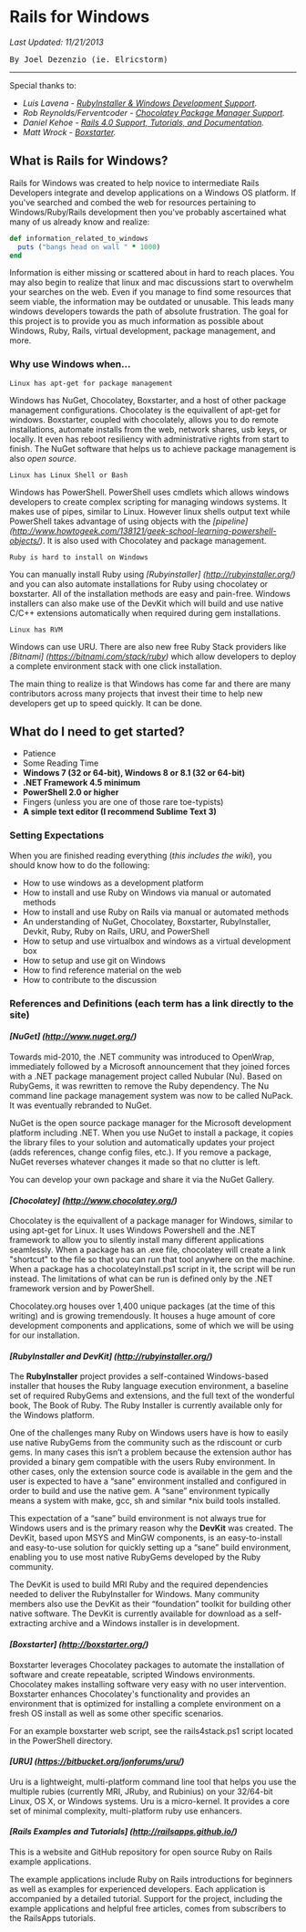 Rails for Windows
================================
*Last Updated:  11/21/2013*
<pre>By Joel Dezenzio (ie. Elricstorm)</pre>

<hr>

Special thanks to:

*  *Luis Lavena - [RubyInstaller & Windows Development Support](http://rubyinstaller.org/).*
*  *Rob Reynolds/Ferventcoder - [Chocolatey Package Manager Support](http://chocolatey.org/).*
*  *Daniel Kehoe - [Rails 4.0 Support, Tutorials, and Documentation](http://railsapps.github.io/).*
*  *Matt Wrock - [Boxstarter](http://boxstarter.org/).*

What is Rails for Windows?
--------------------------------

Rails for Windows was created to help novice to intermediate Rails Developers integrate and develop applications 
on a Windows OS platform.  If you've searched and combed the web for resources pertaining to Windows/Ruby/Rails 
development then you've probably ascertained what many of us already know and realize:

````ruby
def information_related_to_windows
  puts ("bangs head on wall " * 1000)
end
````
    
Information is either missing or scattered about in hard to reach places.  You may also begin to realize that 
linux and mac discussions start to overwhelm your searches on the web.  Even if you manage to find some resources 
that seem viable, the information may be outdated or unusable.  This leads many windows developers towards the path 
of absolute frustration.  The goal for this project is to provide you as much information as possible about Windows,
Ruby, Rails, virtual development, package management, and more.

### Why use Windows when...

    Linux has apt-get for package management
    
Windows has NuGet, Chocolatey, Boxstarter, and a host of other package management configurations.  Chocolatey is 
the equivallent of apt-get for windows. Boxstarter, coupled with chocolately, allows you to do remote installations, automate installs from 
the web, network shares, usb keys, or locally.  It even has reboot resiliency with administrative rights from 
start to finish. The NuGet software that helps us to achieve package management is also <i>open source</i>. 

    Linux has Linux Shell or Bash
    
Windows has PowerShell.  PowerShell uses cmdlets which allows windows developers to create complex scripting for 
managing windows systems.  It makes use of pipes, similar to Linux. However linux shells output text while PowerShell 
takes advantage of using objects with the *[pipeline] (http://www.howtogeek.com/138121/geek-school-learning-powershell-objects/)*.  It 
is also used with Chocolatey and package management. 

    Ruby is hard to install on Windows

You can manually install Ruby using *[Rubyinstaller] (http://rubyinstaller.org/)* and you can also automate 
installations for Ruby using chocolatey or boxstarter.  All of the installation methods are easy and pain-free. Windows 
installers can also make use of the DevKit which will build and use native C/C++ extensions automatically 
when required during gem installations.

    Linux has RVM
    
Windows can use URU.  There are also new free Ruby Stack providers like *[Bitnami] (https://bitnami.com/stack/ruby)* which 
allow developers to deploy a complete environment stack with one click installation.

The main thing to realize is that Windows has come far and there are many contributors across many projects that 
invest their time to help new developers get up to speed quickly.  It can be done.

What do I need to get started?
-------------------------------

* Patience
* Some Reading Time
* <b>Windows 7 (32 or 64-bit), Windows 8 or 8.1 (32 or 64-bit)</b> 
* <b>.NET Framework 4.5 minimum</b>
* <b>PowerShell 2.0 or higher</b>
* Fingers (unless you are one of those rare toe-typists)
* <b>A simple text editor (I recommend Sublime Text 3)</b>

### Setting Expectations

When you are finished reading everything (<i>this includes the wiki</i>), you should know how to do the following: 

* How to use windows as a development platform
* How to install and use Ruby on Windows via manual or automated methods
* How to install and use Ruby on Rails via manual or automated methods
* An understanding of NuGet, Chocolatey, Boxstarter, RubyInstaller, Devkit, Ruby, Ruby on Rails, URU, and PowerShell
* How to setup and use virtualbox and windows as a virtual development box
* How to setup and use git on Windows
* How to find reference material on the web
* How to contribute to the discussion

### References and Definitions (each term has a link directly to the site)

#### *[NuGet] (http://www.nuget.org/)*

Towards mid-2010, the .NET community was introduced to OpenWrap, immediately followed by a Microsoft announcement 
that they joined forces with a .NET package management project called Nubular (Nu). Based on RubyGems, it was 
rewritten to remove the Ruby dependency. The Nu command line package management system was now to be called 
NuPack. It was eventually rebranded to NuGet.

NuGet is the open source package manager for the Microsoft development platform including .NET.  When you use NuGet to install 
a package, it copies the library files to your solution and automatically updates your project 
(adds references, change config files, etc.). If you remove a package, NuGet reverses whatever changes it made so 
that no clutter is left.

You can develop your own package and share it via the NuGet Gallery. 

#### *[Chocolatey] (http://www.chocolatey.org/)*

Chocolatey is the equivallent of a package manager for Windows, similar to using apt-get for Linux.  It uses 
Windows Powershell and the .NET framework to allow you to silently install many different applications 
seamlessly.  When a package has an .exe file, chocolatey will create a link "shortcut" to the file so that you 
can run that tool anywhere on the machine.  When a package has a chocolateyInstall.ps1 script in it, the script 
will be run instead.  The limitations of what can be run is defined only by the .NET framework version and 
by PowerShell.

Chocolatey.org houses over 1,400 unique packages (at the time of this writing) and is growing tremendously.  It 
houses a huge amount of core development components and applications, some of which we will be using for our 
installation.

#### *[RubyInstaller and DevKit] (http://rubyinstaller.org/)*

The <b>RubyInstaller</b> project provides a self-contained Windows-based installer that houses the Ruby language 
execution environment, a baseline set of required RubyGems and extensions, and the full text of the wonderful 
book, The Book of Ruby.  The Ruby Installer is currently available only for the Windows platform.

One of the challenges many Ruby on Windows users have is how to easily use native RubyGems from the community 
such as the rdiscount or curb gems. In many cases this isn’t a problem because the extension author has 
provided a binary gem compatible with the users Ruby environment. In other cases, only the extension source 
code is available in the gem and the user is expected to have a “sane” environment installed and configured 
in order to build and use the native gem. A “sane” environment typically means a system with make, gcc, sh 
and similar *nix build tools installed.

This expectation of a “sane” build environment is not always true for Windows users and is the primary reason 
why the <b>DevKit</b> was created. The DevKit, based upon MSYS and MinGW components, is an easy-to-install and 
easy-to-use solution for quickly setting up a “sane” build environment, enabling you to use most native 
RubyGems developed by the Ruby community.

The DevKit is used to build MRI Ruby and the required dependencies needed to deliver the RubyInstaller for 
Windows. Many community members also use the DevKit as their “foundation” toolkit for building other 
native software.  The DevKit is currently available for download as a self-extracting archive and a 
Windows installer is in development.

#### *[Boxstarter] (http://boxstarter.org/)*

Boxstarter leverages Chocolatey packages to automate the installation of software and create repeatable, 
scripted Windows environments. Chocolatey makes installing software very easy with no user 
intervention. Boxstarter enhances Chocolatey's functionality and provides an environment that is optimized 
for installing a complete environment on a fresh OS install as well as some other specific scenarios.

For an example boxstarter web script, see the rails4stack.ps1 script located in the PowerShell directory.

#### *[URU] (https://bitbucket.org/jonforums/uru/)*

Uru is a lightweight, multi-platform command line tool that helps you use the multiple 
rubies (currently MRI, JRuby, and Rubinius) on your 32/64-bit Linux, OS X, or Windows systems. Uru is 
a micro-kernel. It provides a core set of minimal complexity, multi-platform ruby use enhancers.

#### *[Rails Examples and Tutorials] (http://railsapps.github.io/)*

This is a website and GitHub repository for open source Ruby on Rails example applications.

The example applications include Ruby on Rails introductions for beginners as well as examples for 
experienced developers. Each application is accompanied by a detailed tutorial. Support for the 
project, including the example applications and helpful free articles, comes from subscribers to the 
RailsApps tutorials.
